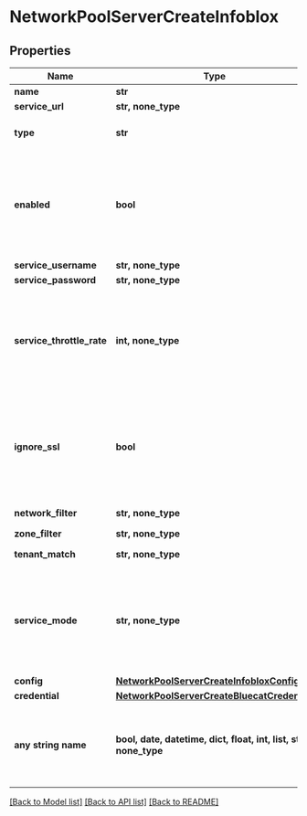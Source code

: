 # NetworkPoolServerCreateInfoblox


## Properties
Name | Type | Description | Notes
------------ | ------------- | ------------- | -------------
**name** | **str** | Name | 
**service_url** | **str, none_type** | URL | 
**type** | **str** | Type Code (Infoblox) | defaults to "infoblox"
**enabled** | **bool** | Can be used to enable / disable the network pool server. | [optional]  if omitted the server will use the default value of True
**service_username** | **str, none_type** | Username | [optional] 
**service_password** | **str, none_type** | Password | [optional] 
**service_throttle_rate** | **int, none_type** | Throttle Rate | [optional]  if omitted the server will use the default value of 0
**ignore_ssl** | **bool** | Disable SSL SNI Verification | [optional]  if omitted the server will use the default value of True
**network_filter** | **str, none_type** | Network Filter | [optional] 
**zone_filter** | **str, none_type** | Zone Filter | [optional] 
**tenant_match** | **str, none_type** | Tenant Match | [optional] 
**service_mode** | **str, none_type** | IP Mode | [optional]  if omitted the server will use the default value of "static"
**config** | [**NetworkPoolServerCreateInfobloxConfig**](NetworkPoolServerCreateInfobloxConfig.md) |  | [optional] 
**credential** | [**NetworkPoolServerCreateBluecatCredential**](NetworkPoolServerCreateBluecatCredential.md) |  | [optional] 
**any string name** | **bool, date, datetime, dict, float, int, list, str, none_type** | any string name can be used but the value must be the correct type | [optional]

[[Back to Model list]](../README.md#documentation-for-models) [[Back to API list]](../README.md#documentation-for-api-endpoints) [[Back to README]](../README.md)


